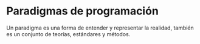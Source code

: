 # Paradigmas de programación
Un paradigma es una forma de entender y representar la realidad, también es un conjunto de teorías, estándares y métodos.